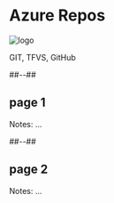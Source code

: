 <!-- .slide: class="transition bg-pink" -->
# Azure Repos

![logo](./assets/images/services/repos/logo.svg)

GIT, TFVS, GitHub

##--##

## page 1

Notes:
...

##--##

## page 2

Notes:
...
